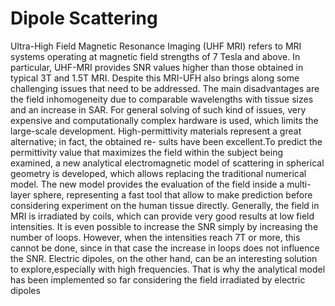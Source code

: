 # Dipole Scattering

Ultra-High Field Magnetic Resonance Imaging (UHF MRI) refers to MRI systems
operating at magnetic field strengths of 7 Tesla and above. In particular, UHF-MRI
provides SNR values higher than those obtained in typical 3T and 1.5T MRI.
Despite this MRI-UFH also brings along some challenging issues that need to be
addressed. The main disadvantages are the field inhomogeneity due to comparable
wavelengths with tissue sizes and an increase in SAR. For general solving of such kind
of issues, very expensive and computationally complex hardware is used, which limits
the large-scale development.
High-permittivity materials represent a great alternative; in fact, the obtained re-
sults have been excellent.To predict the permittivity value that maximizes the field
within the subject being examined, a new analytical electromagnetic model of scattering in spherical geometry is developed, which allows replacing the traditional numerical
model.
The new model provides the evaluation of the field inside a multi-layer sphere,
representing a fast tool that allow to make prediction before considering experiment on
the human tissue directly.
Generally, the field in MRI is irradiated by coils, which can provide very good results
at low field intensities. It is even possible to increase the SNR simply by increasing the
number of loops. However, when the intensities reach 7T or more, this cannot be done,
since in that case the increase in loops does not influence the SNR.
Electric dipoles, on the other hand, can be an interesting solution to explore,especially
with high frequencies. That is why the analytical model has been implemented so far
considering the field irradiated by electric dipoles
